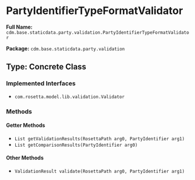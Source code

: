 # PartyIdentifierTypeFormatValidator

**Full Name:** `cdm.base.staticdata.party.validation.PartyIdentifierTypeFormatValidator`

**Package:** `cdm.base.staticdata.party.validation`

## Type: Concrete Class

### Implemented Interfaces

- `com.rosetta.model.lib.validation.Validator`

### Methods

#### Getter Methods

- `List getValidationResults(RosettaPath arg0, PartyIdentifier arg1)`
- `List getComparisonResults(PartyIdentifier arg0)`

#### Other Methods

- `ValidationResult validate(RosettaPath arg0, PartyIdentifier arg1)`

